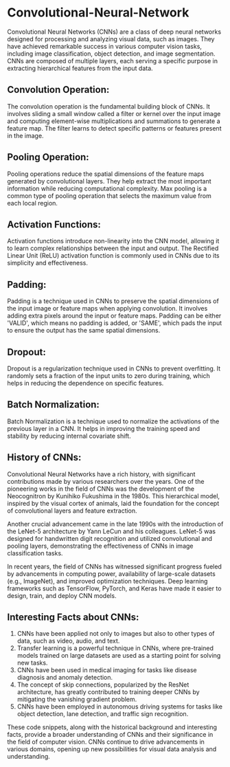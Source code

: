 # Convolutional-Neural-Network
Convolutional Neural Networks (CNNs) are a class of deep neural networks designed for processing and analyzing visual data, such as images. They have achieved remarkable success in various computer vision tasks, including image classification, object detection, and image segmentation. CNNs are composed of multiple layers, each serving a specific purpose in extracting hierarchical features from the input data.

## Convolution Operation:
The convolution operation is the fundamental building block of CNNs. It involves sliding a small window called a filter or kernel over the input image and computing element-wise multiplications and summations to generate a feature map. The filter learns to detect specific patterns or features present in the image. 

## Pooling Operation:
Pooling operations reduce the spatial dimensions of the feature maps generated by convolutional layers. They help extract the most important information while reducing computational complexity. Max pooling is a common type of pooling operation that selects the maximum value from each local region. 


## Activation Functions:
Activation functions introduce non-linearity into the CNN model, allowing it to learn complex relationships between the input and output. The Rectified Linear Unit (ReLU) activation function is commonly used in CNNs due to its simplicity and effectiveness. 

## Padding:
Padding is a technique used in CNNs to preserve the spatial dimensions of the input image or feature maps when applying convolution. It involves adding extra pixels around the input or feature maps. Padding can be either 'VALID', which means no padding is added, or 'SAME', which pads the input to ensure the output has the same spatial dimensions.

## Dropout:
Dropout is a regularization technique used in CNNs to prevent overfitting. It randomly sets a fraction of the input units to zero during training, which helps in reducing the dependence on specific features. 

## Batch Normalization:
Batch Normalization is a technique used to normalize the activations of the previous layer in a CNN. It helps in improving the training speed and stability by reducing internal covariate shift.


## History of CNNs:
Convolutional Neural Networks have a rich history, with significant contributions made by various researchers over the years. One of the pioneering works in the field of CNNs was the development of the Neocognitron by Kunihiko Fukushima in the 1980s. This hierarchical model, inspired by the visual cortex of animals, laid the foundation for the concept of convolutional layers and feature extraction.

Another crucial advancement came in the late 1990s with the introduction of the LeNet-5 architecture by Yann LeCun and his colleagues. LeNet-5 was designed for handwritten digit recognition and utilized convolutional and pooling layers, demonstrating the effectiveness of CNNs in image classification tasks.

In recent years, the field of CNNs has witnessed significant progress fueled by advancements in computing power, availability of large-scale datasets (e.g., ImageNet), and improved optimization techniques. Deep learning frameworks such as TensorFlow, PyTorch, and Keras have made it easier to design, train, and deploy CNN models.

## Interesting Facts about CNNs:

1. CNNs have been applied not only to images but also to other types of data, such as video, audio, and text.
2. Transfer learning is a powerful technique in CNNs, where pre-trained models trained on large datasets are used as a starting point for solving new tasks.
3. CNNs have been used in medical imaging for tasks like disease diagnosis and anomaly detection.
4. The concept of skip connections, popularized by the ResNet architecture, has greatly contributed to training deeper CNNs by mitigating the vanishing gradient problem.
5. CNNs have been employed in autonomous driving systems for tasks like object detection, lane detection, and traffic sign recognition.


These code snippets, along with the historical background and interesting facts, provide a broader understanding of CNNs and their significance in the field of computer vision. CNNs continue to drive advancements in various domains, opening up new possibilities for visual data analysis and understanding.
